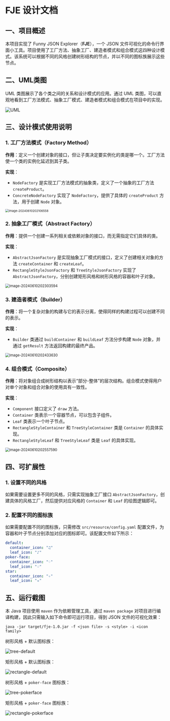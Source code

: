 # FJE 设计文档

## 一、项目概述

本项目实现了 Funny JSON Explorer（**FJE**），一个 JSON 文件可视化的命令行界面小工具。项目使用了工厂方法、抽象工厂、建造者模式和组合模式这四种设计模式。该系统可以根据不同的风格创建树形结构的节点，并以不同的图标族展示这些节点。

## 二、UML类图

UML 类图展示了各个类之间的关系和设计模式的应用。通过 UML 类图，可以直观地看到工厂方法模式、抽象工厂模式、建造者模式和组合模式在项目中的实现。

![UML](assets/UML.png)

## 三、设计模式使用说明

### 1. 工厂方法模式（Factory Method）

**作用**：定义一个创建对象的接口，但让子类决定要实例化的类是哪一个。工厂方法使一个类的实例化延迟到其子类。

**实现**：

- `NodeFactory` 是实现工厂方法模式的抽象类，定义了一个抽象的工厂方法 `createProduct`。
- `ConcreteNodeFactory` 实现了 `NodeFactory`，提供了具体的 `createProduct` 方法，用于创建 `Node` 对象。

<img src="assets/FactoryMethod.png" alt="image-20240610202106558" style="zoom:67%;" />

### 2. 抽象工厂模式（Abstract Factory）

**作用**：提供一个创建一系列相关或依赖对象的接口，而无需指定它们具体的类。

**实现**：

- `AbstractJsonFactory` 是实现抽象工厂模式的接口，定义了创建相关对象的方法 `createContainer` 和 `createLeaf`。
- `RectangleStyleJsonFactory` 和 `TreeStyleJsonFactory` 实现了 `AbstractJsonFactory`，分别创建矩形风格和树形风格的容器和叶子对象。

<img src="assets/AbstractFactory.png" alt="image-20240610202303594" style="zoom: 80%;" />

### 3. 建造者模式（Builder）

**作用**：将一个复杂对象的构建与它的表示分离，使得同样的构建过程可以创建不同的表示。

**实现**：
- `Builder` 类通过 `buildContainer` 和 `buildLeaf` 方法分步构建 `Node` 对象，并通过 `getResult` 方法返回构建的最终产品。

<img src="assets/Builder.png" alt="image-20240610202433630" style="zoom:80%;" />

### 4. 组合模式（Composite）

**作用**：将对象组合成树形结构以表示“部分-整体”的层次结构。组合模式使得用户对单个对象和组合对象的使用具有一致性。

**实现**：

- `Component` 接口定义了 `draw` 方法。
- `Container` 类表示一个容器节点，可以包含子组件。
- `Leaf` 类表示一个叶子节点。
- `RectangleStyleContainer` 和 `TreeStyleContainer` 类是 `Container` 的具体实现。
- `RectangleStyleLeaf` 和 `TreeStyleLeaf` 类是 `Leaf` 的具体实现。

<img src="assets/Composite.png" alt="image-20240610202557590" style="zoom:80%;" />

## 四、可扩展性

### 1. 设置不同的风格

如果需要设置更多不同的风格，只需实现抽象工厂接口 `AbstractJsonFactory`，创建具体的风格工厂，然后提供对应风格的 `Container` 和 `Leaf` 的绘图逻辑即可。

### 2. 配置不同的图标族

如果需要配置不同的图标族，只需修改 `src/resource/config.yaml` 配置文件，为容器和叶子节点分别添加对应的图标即可。该配置文件如下所示：

```yaml
default:
  container_icon: "♫"
  leaf_icon: "♪"
poker-face:
  container_icon: "♢"
  leaf_icon: "♤"
star:
  container_icon: "✧"
  leaf_icon: "✯"
```

## 五、运行截图

本 Java 项目使用 `maven` 作为依赖管理工具，通过 `maven package` 对项目进行编译构建，因此只需输入如下命令即可运行项目，得到 JSON 文件的可视化效果：

```shell
java -jar target/fje-1.0.jar -f <json file> -s <style> -i <icon family>
```

树形风格 + 默认图标族：

![tree-default](assets/tree-default.png)

矩形风格 + 默认图标族：

![rectangle-default](assets/rectangle-default.png)

树形风格 + `poker-face` 图标族：

![tree-pokerface](assets/tree-pokerface.png)

矩形风格 + `poker-face` 图标族：

![rectangle-pokerface](assets/rectangle-pokerface.png)
